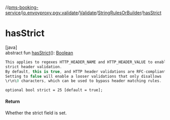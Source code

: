 //[pms-booking-service](../../../../index.md)/[io.envoyproxy.pgv.validate](../../index.md)/[Validate](../index.md)/[StringRulesOrBuilder](index.md)/[hasStrict](has-strict.md)

# hasStrict

[java]\
abstract fun [hasStrict](has-strict.md)(): [Boolean](https://kotlinlang.org/api/core/kotlin-stdlib/kotlin/-boolean/index.html)

```kotlin
This applies to regexes HTTP_HEADER_NAME and HTTP_HEADER_VALUE to enable
strict header validation.
By default, this is true, and HTTP header validations are RFC-compliant.
Setting to false will enable a looser validations that only disallows
\r\n\0 characters, which can be used to bypass header matching rules.

```
`optional bool strict = 25 [default = true];`

#### Return

Whether the strict field is set.